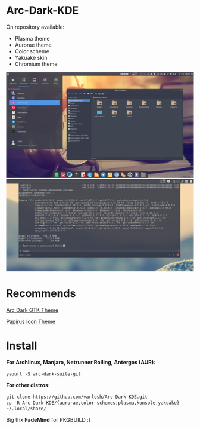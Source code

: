 # Arc-Dark-KDE

On repository available:
- Plasma theme
- Aurorae theme
- Color scheme
- Yakuake skin
- Chromium theme

![Screenshot](preview-plasma5.png)
![Screenshot](yakuake.png)

# Recommends

[Arc Dark GTK Theme](https://github.com/horst3180/arc-theme)

[Papirus Icon Theme](https://github.com/varlesh/papirus-suite/tree/master/kde-pack/icons)

# Install

**For Archlinux, Manjaro, Netrunner Rolling, Antergos (AUR):**

```
yaourt -S arc-dark-suite-git
```

**For other distros:**

```
git clone https://github.com/varlesh/Arc-Dark-KDE.git
cp -R Arc-Dark-KDE/{aurorae,color-schemes,plasma,konsole,yakuake} ~/.local/share/
```

Big thx **FadeMind** for PKGBUILD :)
